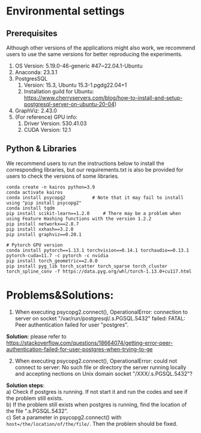 # Environmental settings

## Prerequisites
Although other versions of the applications might also work, we recommend users to use the same versions for better reproducing the experiments. 
1. OS Version: 5.19.0-46-generic #47~22.04.1-Ubuntu
2. Anaconda: 23.3.1
3. PostgresSQL 
   1. Version: 15.3, Ubuntu 15.3-1.pgdg22.04+1  
   2. Installation guild for Ubuntu: https://www.cherryservers.com/blog/how-to-install-and-setup-postgresql-server-on-ubuntu-20-04)
4. GraphViz: 2.43.0 
5. (For reference) GPU info:
   1. Driver Version: 530.41.03
   2. CUDA Version: 12.1

## Python & Libraries
We recommend users to run the instructions below to install the corresponding libraries, but our requirements.txt is also be provided for users to check the versions of some libraries.
```commandline
conda create -n kairos python=3.9
conda activate kairos
conda install psycopg2          # Note that it may fail to install using "pip install psycopg2"
conda install tqdm
pip install scikit-learn==1.2.0     # There may be a problem when using Feature Hashing functions with the version 1.2.2
pip install networkx==2.8.7
pip install xxhash==3.2.0
pip install graphviz==0.20.1

# Pytorch GPU version
conda install pytorch==1.13.1 torchvision==0.14.1 torchaudio==0.13.1 pytorch-cuda=11.7 -c pytorch -c nvidia
pip install torch_geometric==2.0.0
pip install pyg_lib torch_scatter torch_sparse torch_cluster torch_spline_conv -f https://data.pyg.org/whl/torch-1.13.0+cu117.html

```




# Problems&Solutions:
1. When executing psycopg2.connect(), OperationalError: connection to server on socket "/var/run/postgresql/.s.PGSQL.5432" failed: FATAL:  Peer authentication failed for user "postgres".

**Solution**: please refer to https://stackoverflow.com/questions/18664074/getting-error-peer-authentication-failed-for-user-postgres-when-trying-to-ge

2. When executing psycopg2.connect(), OperationalError: could not connect to server: No such file or directory the server running locally and accepting nections on Unix domain socket "/XXX/.s.PGSQL.5432"?

**Solution steps**:<br>
a) Check if postgres is running. If not start it and run the codes and see if the problem still exists.<br>
b) If the problem still exists when postgres is running, find the location of the file ".s.PGSQL.5432".<br>
c) Set a parameter in psycopg2.connect() with ```host=/the/location/of/the/file/```. Then the problem should be fixed.


